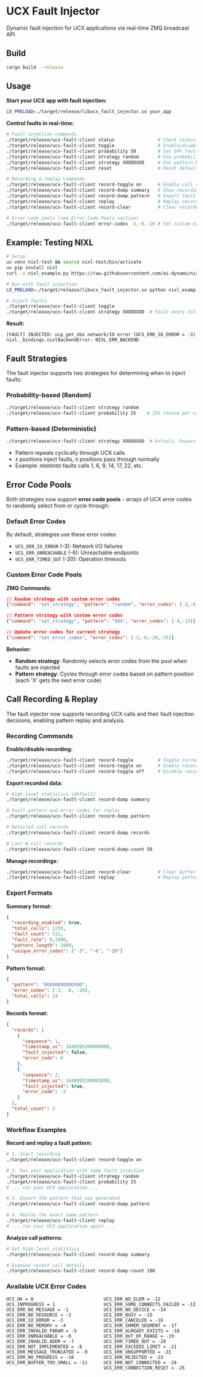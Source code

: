 # UCX Fault Injector

Dynamic fault injection for UCX applications via real-time ZMQ broadcast API.

## Build

```bash
cargo build --release
```

## Usage

**Start your UCX app with fault injection:**
```bash
LD_PRELOAD=./target/release/libucx_fault_injector.so your_app
```

**Control faults in real-time:**
```bash
# Fault injection commands
./target/release/ucx-fault-client status                # Check status
./target/release/ucx-fault-client toggle                # Enable/disable
./target/release/ucx-fault-client probability 50        # Set 50% fault rate
./target/release/ucx-fault-client strategy random       # Use probability-based faults
./target/release/ucx-fault-client strategy XOOOOXOO     # Use pattern-based faults
./target/release/ucx-fault-client reset                 # Reset defaults

# Recording & replay commands
./target/release/ucx-fault-client record-toggle on      # Enable call recording
./target/release/ucx-fault-client record-dump summary   # Show recording statistics
./target/release/ucx-fault-client record-dump pattern   # Export fault pattern
./target/release/ucx-fault-client replay                # Replay recorded pattern
./target/release/ucx-fault-client record-clear          # Clear recorded data

# Error code pools (see Error Code Pools section)
./target/release/ucx-fault-client error-codes -3,-6,-20 # Set custom error codes
```

## Example: Testing NIXL

```bash
# Setup
uv venv nixl-test && source nixl-test/bin/activate
uv pip install nixl
curl -o nixl_example.py https://raw.githubusercontent.com/ai-dynamo/nixl/refs/tags/0.6.0/examples/python/nixl_api_example.py

# Run with fault injection
LD_PRELOAD=./target/release/libucx_fault_injector.so python nixl_example.py &

# Inject faults
./target/release/ucx-fault-client toggle
./target/release/ucx-fault-client strategy XOOOOXOO  # Fault every 1st and 6th call
```

**Result:**
```
[FAULT] INJECTED: ucp_get_nbx network/IO error (UCS_ERR_IO_ERROR = -3)
nixl._bindings.nixlBackendError: NIXL_ERR_BACKEND
```

## Fault Strategies

The fault injector supports two strategies for determining when to inject faults:

### Probability-based (Random)
```bash
./target/release/ucx-fault-client strategy random
./target/release/ucx-fault-client probability 25    # 25% chance per call
```

### Pattern-based (Deterministic)
```bash
./target/release/ucx-fault-client strategy XOOOOXOO  # X=fault, O=pass
```
- Pattern repeats cyclically through UCX calls
- `X` positions inject faults, `O` positions pass through normally
- Example: `XOOOOXOO` faults calls 1, 6, 9, 14, 17, 22, etc.

## Error Code Pools

Both strategies now support **error code pools** - arrays of UCX error codes to randomly select from or cycle through:

### Default Error Codes
By default, strategies use these error codes:
- `UCS_ERR_IO_ERROR` (-3): Network I/O failures
- `UCS_ERR_UNREACHABLE` (-6): Unreachable endpoints
- `UCS_ERR_TIMED_OUT` (-20): Operation timeouts

### Custom Error Code Pools

**ZMQ Commands:**
```json
// Random strategy with custom error codes
{"command": "set_strategy", "pattern": "random", "error_codes": [-3,-6,-20]}

// Pattern strategy with custom error codes
{"command": "set_strategy", "pattern": "XOX", "error_codes": [-4,-15]}

// Update error codes for current strategy
{"command": "set_error_codes", "error_codes": [-3,-6,-20,-25]}
```

**Behavior:**
- **Random strategy**: Randomly selects error codes from the pool when faults are injected
- **Pattern strategy**: Cycles through error codes based on pattern position (each 'X' gets the next error code)

## Call Recording & Replay

The fault injector now supports recording UCX calls and their fault injection decisions, enabling pattern replay and analysis.

### Recording Commands

**Enable/disable recording:**
```bash
./target/release/ucx-fault-client record-toggle         # Toggle current state
./target/release/ucx-fault-client record-toggle on      # Enable recording
./target/release/ucx-fault-client record-toggle off     # Disable recording
```

**Export recorded data:**
```bash
# High-level statistics (default)
./target/release/ucx-fault-client record-dump summary

# Fault pattern and error codes for replay
./target/release/ucx-fault-client record-dump pattern

# Detailed call records
./target/release/ucx-fault-client record-dump records

# Last N call records
./target/release/ucx-fault-client record-dump-count 50
```

**Manage recordings:**
```bash
./target/release/ucx-fault-client record-clear          # Clear buffer
./target/release/ucx-fault-client replay                # Replay pattern
```

### Export Formats

**Summary format:**
```json
{
  "recording_enabled": true,
  "total_calls": 1250,
  "fault_count": 312,
  "fault_rate": 0.2496,
  "pattern_length": 1000,
  "unique_error_codes": ["-3", "-6", "-20"]
}
```

**Pattern format:**
```json
{
  "pattern": "OOXOOOXOOOOXOO",
  "error_codes": [-3, -6, -20],
  "total_calls": 14
}
```

**Records format:**
```json
{
  "records": [
    {
      "sequence": 1,
      "timestamp_us": 1640995200000000,
      "fault_injected": false,
      "error_code": 0
    },
    {
      "sequence": 2,
      "timestamp_us": 1640995200001000,
      "fault_injected": true,
      "error_code": -3
    }
  ],
  "total_count": 2
}
```

### Workflow Examples

**Record and replay a fault pattern:**
```bash
# 1. Start recording
./target/release/ucx-fault-client record-toggle on

# 2. Run your application with some fault injection
./target/release/ucx-fault-client strategy random
./target/release/ucx-fault-client probability 25
# ... run your UCX application ...

# 3. Export the pattern that was generated
./target/release/ucx-fault-client record-dump pattern

# 4. Replay the exact same pattern
./target/release/ucx-fault-client replay
# ... run your UCX application again ...
```

**Analyze call patterns:**
```bash
# Get high-level statistics
./target/release/ucx-fault-client record-dump summary

# Examine recent call details
./target/release/ucx-fault-client record-dump-count 100
```

### Available UCX Error Codes
```
UCS_OK = 0                          UCS_ERR_NO_ELEM = -12
UCS_INPROGRESS = 1                  UCS_ERR_SOME_CONNECTS_FAILED = -13
UCS_ERR_NO_MESSAGE = -1             UCS_ERR_NO_DEVICE = -14
UCS_ERR_NO_RESOURCE = -2            UCS_ERR_BUSY = -15
UCS_ERR_IO_ERROR = -3               UCS_ERR_CANCELED = -16
UCS_ERR_NO_MEMORY = -4              UCS_ERR_SHMEM_SEGMENT = -17
UCS_ERR_INVALID_PARAM = -5          UCS_ERR_ALREADY_EXISTS = -18
UCS_ERR_UNREACHABLE = -6            UCS_ERR_OUT_OF_RANGE = -19
UCS_ERR_INVALID_ADDR = -7           UCS_ERR_TIMED_OUT = -20
UCS_ERR_NOT_IMPLEMENTED = -8        UCS_ERR_EXCEEDS_LIMIT = -21
UCS_ERR_MESSAGE_TRUNCATED = -9      UCS_ERR_UNSUPPORTED = -22
UCS_ERR_NO_PROGRESS = -10           UCS_ERR_REJECTED = -23
UCS_ERR_BUFFER_TOO_SMALL = -11      UCS_ERR_NOT_CONNECTED = -24
                                    UCS_ERR_CONNECTION_RESET = -25
```
